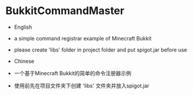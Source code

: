 # BukkitCommandMaster

- English
- a simple command registrar example of Minecraft Bukkit
- please create 'libs' folder in project folder and put spigot.jar before use

- Chinese
- 一个基于Minecraft Bukkit的简单的命令注册器示例
- 使用前先在项目文件夹下创建 'libs' 文件夹并放入spigot.jar
